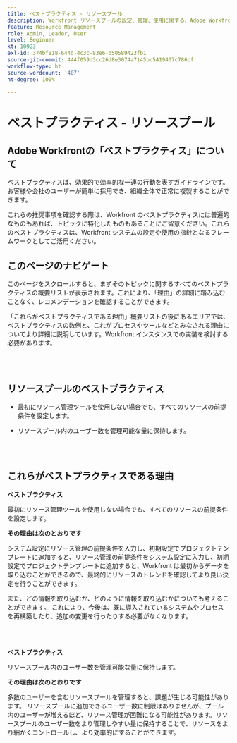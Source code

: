 ```yaml
---
title: ベストプラクティス - リソースプール
description: Workfront リソースプールの設定、管理、使用に関する、Adobe Workfront のエキスパートによるベストプラクティスの推奨事項について説明します。
feature: Resource Management
role: Admin, Leader, User
level: Beginner
kt: 10923
exl-id: 374bf818-644d-4c3c-83e6-b50589423fb1
source-git-commit: 444f059d3cc26d8e3074a7145bc5419407c786cf
workflow-type: ht
source-wordcount: '407'
ht-degree: 100%

---
```


# ベストプラクティス - リソースプール

## Adobe Workfrontの「ベストプラクティス」について

ベストプラクティスは、効果的で効率的な一連の行動を表すガイドラインです。お客様や会社のユーザーが簡単に採用でき、組織全体で正常に複製することができます。

これらの推奨事項を確認する際は、Workfront のベストプラクティスには普遍的なものもあれば、トピックに特化したものもあることにご留意ください。これらのベストプラクティスは、Workfront システムの設定や使用の指針となるフレームワークとしてご活用ください。

## このページのナビゲート

このページをスクロールすると、まずそのトピックに関するすべてのベストプラクティスの概要リストが表示されます。これにより、「理由」の詳細に踏み込むことなく、レコメンデーションを確認することができます。

「これらがベストプラクティスである理由」概要リストの後にあるエリアでは、ベストプラクティスの数例と、これがプロセスやツールなどとみなされる理由についてより詳細に説明しています。Workfront インスタンスでの実装を検討する必要があります。

</br>
</br>

## リソースプールのベストプラクティス

* 最初にリソース管理ツールを使用しない場合でも、すべてのリソースの前提条件を設定します。

* リソースプール内のユーザー数を管理可能な量に保持します。

</br>
</br>

## これらがベストプラクティスである理由

**ベストプラクティス**

最初にリソース管理ツールを使用しない場合でも、すべてのリソースの前提条件を設定します。

**その理由は次のとおりです**

システム設定にリソース管理の前提条件を入力し、初期設定でプロジェクトテンプレートに追加すると、リソース管理の前提条件をシステム設定に入力し、初期設定でプロジェクトテンプレートに追加すると、Workfront は最初からデータを取り込むことができるので、最終的にリソースのトレンドを確認してより良い決定を行うことができます。

また、どの情報を取り込むか、どのように情報を取り込むかについても考えることができます。 これにより、今後は、既に導入されているシステムやプロセスを再構築したり、追加の変更を行ったりする必要がなくなります。

</br>
</br>

**ベストプラクティス**

リソースプール内のユーザー数を管理可能な量に保持します。

**その理由は次のとおりです**

多数のユーザーを含むリソースプールを管理すると、課題が生じる可能性があります。 リソースプールに追加できるユーザー数に制限はありませんが、プール内のユーザーが増えるほど、リソース管理が困難になる可能性があります。リソースプールのユーザー数をより管理しやすい量に保持することで、リソースをより細かくコントロールし、より効率的にすることができます。
